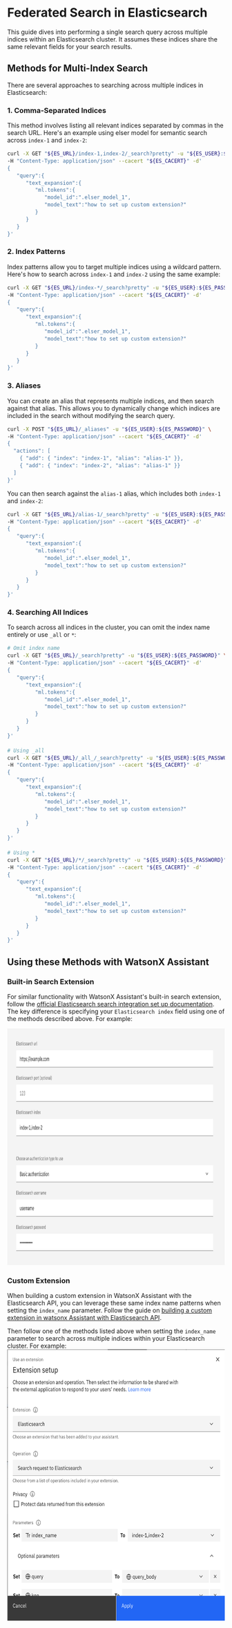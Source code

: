 # Federated Search in Elasticsearch

This guide dives into performing a single search query across multiple indices within an Elasticsearch cluster. It assumes these indices share the same relevant fields for your search results.

## Methods for Multi-Index Search

There are several approaches to searching across multiple indices in Elasticsearch:

### 1. Comma-Separated Indices

This method involves listing all relevant indices separated by commas in the search URL. Here's an example using elser model for semantic search across `index-1` and `index-2`:

```bash
curl -X GET "${ES_URL}/index-1,index-2/_search?pretty" -u "${ES_USER}:${ES_PASSWORD}" \
-H "Content-Type: application/json" --cacert "${ES_CACERT}" -d'
{
   "query":{
      "text_expansion":{
         "ml.tokens":{
            "model_id":".elser_model_1",
            "model_text":"how to set up custom extension?"
         }
      }
   }
}'
```

### 2. Index Patterns

Index patterns allow you to target multiple indices using a wildcard pattern. Here's how to search across `index-1` and `index-2` using the same example:

```bash
curl -X GET "${ES_URL}/index-*/_search?pretty" -u "${ES_USER}:${ES_PASSWORD}" \
-H "Content-Type: application/json" --cacert "${ES_CACERT}" -d'
{
   "query":{
      "text_expansion":{
         "ml.tokens":{
            "model_id":".elser_model_1",
            "model_text":"how to set up custom extension?"
         }
      }
   }
}'
```

### 3. Aliases
You can create an alias that represents multiple indices, and then search against that alias. This allows you to dynamically change which indices are included in the search without modifying the search query.

```bash
curl -X POST "${ES_URL}/_aliases" -u "${ES_USER}:${ES_PASSWORD}" \
-H "Content-Type: application/json" --cacert "${ES_CACERT}" -d'
{
  "actions": [
    { "add": { "index": "index-1", "alias": "alias-1" }},
    { "add": { "index": "index-2", "alias": "alias-1" }}
  ]
}'
```

You can then search against the `alias-1` alias, which includes both `index-1` and `index-2`:

```bash
curl -X GET "${ES_URL}/alias-1/_search?pretty" -u "${ES_USER}:${ES_PASSWORD}" \
-H "Content-Type: application/json" --cacert "${ES_CACERT}" -d'
{
   "query":{
      "text_expansion":{
         "ml.tokens":{
            "model_id":".elser_model_1",
            "model_text":"how to set up custom extension?"
         }
      }
   }
}'
```

### 4. Searching All Indices

To search across all indices in the cluster, you can omit the index name entirely or use `_all` or `*`:

```bash
# Omit index name
curl -X GET "${ES_URL}/_search?pretty" -u "${ES_USER}:${ES_PASSWORD}" \
-H "Content-Type: application/json" --cacert "${ES_CACERT}" -d'
{
   "query":{
      "text_expansion":{
         "ml.tokens":{
            "model_id":".elser_model_1",
            "model_text":"how to set up custom extension?"
         }
      }
   }
}'

# Using _all
curl -X GET "${ES_URL}/_all_/_search?pretty" -u "${ES_USER}:${ES_PASSWORD}" \
-H "Content-Type: application/json" --cacert "${ES_CACERT}" -d'
{
   "query":{
      "text_expansion":{
         "ml.tokens":{
            "model_id":".elser_model_1",
            "model_text":"how to set up custom extension?"
         }
      }
   }
}'

# Using *
curl -X GET "${ES_URL}/*/_search?pretty" -u "${ES_USER}:${ES_PASSWORD}" \
-H "Content-Type: application/json" --cacert "${ES_CACERT}" -d'
{
   "query":{
      "text_expansion":{
         "ml.tokens":{
            "model_id":".elser_model_1",
            "model_text":"how to set up custom extension?"
         }
      }
   }
}'
```

## Using these Methods with WatsonX Assistant

### Built-in Search Extension

For similar functionality with WatsonX Assistant's built-in search extension, follow the [official Elasticsearch search integration set up documentation](https://cloud.ibm.com/docs/watson-assistant?topic=watson-assistant-search-elasticsearch-add). The key difference is specifying your `Elasticsearch index` field using one of the methods described above. For example:

<img src="./assets/federated_search_official_search_extension.png" width="838" height="547" />

### Custom Extension

When building a custom extension in WatsonX Assistant with the Elasticsearch API, you can leverage these same index name patterns when setting the `index_name` parameter. Follow the guide on [building a custom extension in watsonx Assistant with Elasticsearch API](../../starter-kits/elasticsearch/README.md#build-a-custom-extension-in-watsonx-assistant-with-elasticsearch-api).

Then follow one of the methods listed above when setting the `index_name` parameter to search across multiple indices within your Elasticsearch cluster. For example:
<img src="./assets/federated_search_elasticsearch_custom_extension.png" width="669" height="627" />
